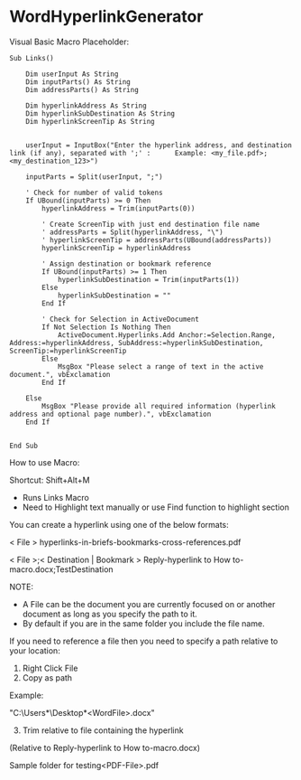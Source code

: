 # WordHyperlinkGenerator



Visual Basic Macro Placeholder:
~~~
Sub Links()

    Dim userInput As String
    Dim inputParts() As String
    Dim addressParts() As String
    
    Dim hyperlinkAddress As String
    Dim hyperlinkSubDestination As String
    Dim hyperlinkScreenTip As String
    
    
    userInput = InputBox("Enter the hyperlink address, and destination link (if any), separated with ';' :      Example: <my_file.pdf>;<my_destination_123>")
    
    inputParts = Split(userInput, ";")
    
    ' Check for number of valid tokens
    If UBound(inputParts) >= 0 Then
        hyperlinkAddress = Trim(inputParts(0))
        
        ' Create ScreenTip with just end destination file name
        ' addressParts = Split(hyperlinkAddress, "\")
        ' hyperlinkScreenTip = addressParts(UBound(addressParts))
        hyperlinkScreenTip = hyperlinkAddress
        
        ' Assign destination or bookmark reference
        If UBound(inputParts) >= 1 Then
            hyperlinkSubDestination = Trim(inputParts(1))
        Else
            hyperlinkSubDestination = ""
        End If

        ' Check for Selection in ActiveDocument
        If Not Selection Is Nothing Then
            ActiveDocument.Hyperlinks.Add Anchor:=Selection.Range, Address:=hyperlinkAddress, SubAddress:=hyperlinkSubDestination, ScreenTip:=hyperlinkScreenTip
        Else
            MsgBox "Please select a range of text in the active document.", vbExclamation
        End If
    
    Else
        MsgBox "Please provide all required information (hyperlink address and optional page number).", vbExclamation
    End If
    
    
End Sub
~~~


How to use Macro:


Shortcut: Shift+Alt+M
- Runs Links Macro
- Need to Highlight text manually or use Find function to highlight section


You can create a hyperlink using one of the below formats:

< File >
hyperlinks-in-briefs-bookmarks-cross-references.pdf

< File >;< Destination | Bookmark >
Reply-hyperlink to How to-macro.docx;TestDestination


NOTE:
- A File can be the document you are currently focused on or another document as long as you specify the path to it. 
- By default if you are in the same folder you include the file name.


If you need to reference a file then you need to specify a path relative to your location:

1. Right Click File
2. Copy as path

Example:

"C:\Users\*\Desktop\*\<WordFile>.docx"

3. Trim relative to file containing the hyperlink

(Relative to Reply-hyperlink to How to-macro.docx)

Sample folder for testing\<PDF-File>.pdf
